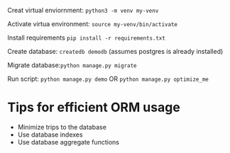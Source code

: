 Creat virtual enviornment: `python3 -m venv my-venv`

Activate virtua environment: `source my-venv/bin/activate`

Install requirements `pip install -r requirements.txt`

Create database: `createdb demodb` (assumes postgres is already installed)

Migrate database:`python manage.py migrate`

Run script: `python manage.py demo` OR `python manage.py optimize_me`



# Tips for efficient ORM usage
* Minimize trips to the database
* Use database indexes
* Use database aggregate functions
